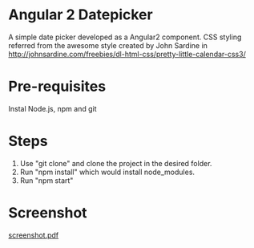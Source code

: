 # Angular 2 Datepicker
A simple date picker developed as a Angular2 component.
CSS styling referred from the awesome style created by John Sardine in http://johnsardine.com/freebies/dl-html-css/pretty-little-calendar-css3/
# Pre-requisites
Instal Node.js, npm and git
# Steps
1. Use "git clone" and clone the project in the desired folder.
2. Run "npm install" which would install node_modules.
3. Run "npm start"

# Screenshot
[screenshot.pdf](https://github.com/bhuvana084/simple-angular2-datepicker/screenshot.pdf)